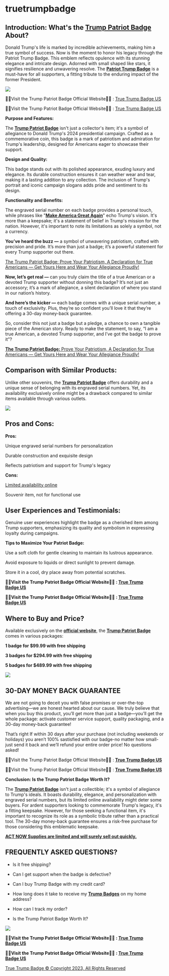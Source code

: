 # truetrumpbadge
**Introduction: What's the [Trump Patriot Badge](https://www.facebook.com/people/Patriot-Badge/61554161536613/) About?**
------------------------------------------------------------------------------------------------------------------------

Donald Trump's life is marked by incredible achievements, making him a true symbol of success. Now is the moment to honor his legacy through the Patriot Trump Badge. This emblem reflects opulence with its stunning elegance and intricate design. Adorned with small shaped like stars, it signifies resilience and unwavering resolve. The [**Patriot Trump Badge**](https://sites.google.com/view/true-trump-badge-how-can-i-tra/home) is a must-have for all supporters, a fitting tribute to the enduring impact of the former President.  

![](https://blogger.googleusercontent.com/img/b/R29vZ2xl/AVvXsEgt0iGfr8Ejzhc6eoFvDaltERj6ij_PZmTDW8A9mAYhNIYs0JSLbQ07lCtGdP-RSemgmuiEgbofPjivAug4EZaGIZKWJh6YaTRRh8ZRl_Mr09sXqHgu14I0XHExRDGUhZx9lgklZ-AEHku9VzxUHTFrekHo7EhHqJEOhxeH0ZhaS4qbyCx5zIIjyffWAQ4/w640-h360/_112373628_gettyimages-1225867223.jpg)

🎁🤙Visit the Trump Patriot Badge Official Website🎁🤙 : [True Trump Badge US](https://snoppymart.com/get-trump-badge)

🎁🤙Visit the Trump Patriot Badge Official Website🎁🤙 : [True Trump Badge US](https://snoppymart.com/get-trump-badge)

**Purpose and Features:**

The [**Trump Patriot Badge**](https://groups.google.com/g/true-trump-badge-us/c/avBQz16u9KA) isn't just a collector's item; it's a symbol of allegiance to Donald Trump's 2024 presidential campaign. Crafted as a commemorative coin, this badge is a mark of patriotism and admiration for Trump's leadership, designed for Americans eager to showcase their support.

**Design and Quality:**

This badge stands out with its polished appearance, exuding luxury and elegance. Its durable construction ensures it can weather wear and tear, making it a lasting addition to any collection. The inclusion of Trump's portrait and iconic campaign slogans adds pride and sentiment to its design.

**Functionality and Benefits:**

The engraved serial number on each badge provides a personal touch, while phrases like "[**Make America Great Again**](https://www.bitsdujour.com/profiles/XTGzdi)" echo Trump's vision. It's more than a keepsake; it's a statement of belief in Trump's mission for the nation. However, it's important to note its limitations as solely a symbol, not a currency.

**You’ve heard the buzz —** a symbol of unwavering patriotism, crafted with precision and pride. It’s more than just a badge; it’s a powerful statement for every Trump supporter out there.

[The Trump Patriot Badge: Prove Your Patriotism, A Declaration for True Americans — Get Yours Here and Wear Your Allegiance Proudly!](https://snoppymart.com/get-trump-badge)

**Now, let’s get real —** can you truly claim the title of a true American or a devoted Trump supporter without donning this badge? It’s not just an accessory; it’s a mark of allegiance, a silent declaration of where you stand in our nation’s history.

**And here’s the kicker —** each badge comes with a unique serial number, a touch of exclusivity. Plus, they’re so confident you’ll love it that they’re offering a 30-day money-back guarantee.

So, consider this not just a badge but a pledge, a chance to own a tangible piece of the American story. Ready to make the statement, to say, “I am a true American, a devoted Trump supporter, and I’ve got the badge to prove it”?

[**The Trump Patriot Badge:** Prove Your Patriotism, A Declaration for True Americans — Get Yours Here and Wear Your Allegiance Proudly!](https://snoppymart.com/get-trump-badge)

**Comparison with Similar Products:**
-------------------------------------

Unlike other souvenirs, the [**Trump Patriot Badge**](https://lookerstudio.google.com/reporting/e9202364-1d9a-4448-8fed-1a68c048032e) offers durability and a unique sense of belonging with its engraved serial numbers. Yet, its availability exclusively online might be a drawback compared to similar items available through various outlets.

[![](https://blogger.googleusercontent.com/img/b/R29vZ2xl/AVvXsEiw_Apgxwok5Cc-WHU76ZS-iP8VnBtRyd6zQAUpS9VyVTckQRkOQz-fV_IgjCnj6_qHm-1z4aTovU50g1iA1Qe9AJVvvlZ34WJrHyKnqpv49kotkL9zIpDCPHKvu5GtP1OJPTcwaA5HLdAoa28KMHPvWILFugtqEwitRyLzLCGpBgU_vweZE9rkOur9xHE/w640-h320/Screenshot%20(983).png)](https://snoppymart.com/get-trump-badge)

**Pros and Cons:**
------------------

**Pros:**

Unique engraved serial numbers for personalization

Durable construction and exquisite design

Reflects patriotism and support for Trump's legacy

**Cons:**

[Limited availability online](https://snoppymart.com/get-trump-badge)

Souvenir item, not for functional use

**User Experiences and Testimonials:**
--------------------------------------

Genuine user experiences highlight the badge as a cherished item among Trump supporters, emphasizing its quality and symbolism in expressing loyalty during campaigns.

**Tips to Maximize Your Patriot Badge:**

Use a soft cloth for gentle cleaning to maintain its lustrous appearance.

Avoid exposure to liquids or direct sunlight to prevent damage.

Store it in a cool, dry place away from potential scratches.

**🎁🤙Visit the Trump Patriot Badge Official Website🎁🤙 : [True Trump Badge US](https://snoppymart.com/get-trump-badge)**

**🎁🤙Visit the Trump Patriot Badge Official Website🎁🤙 : [True Trump Badge US](https://snoppymart.com/get-trump-badge)**

**Where to Buy and Price?**
---------------------------

Available exclusively on the **[official website](https://snoppymart.com/get-trump-badge)**, the [**Trump Patriot Badge**](https://colab.research.google.com/drive/1DXZ0Z7AHrMQVsyhv4BqJgidHcQ0-XOkn?usp=sharing) comes in various packages:

**1 badge for $99.99 with free shipping**

**3 badges for $294.99 with free shipping**

**5 badges for $489.99 with free shipping**

![](https://blogger.googleusercontent.com/img/b/R29vZ2xl/AVvXsEg8aHdizV8UdfT85ZHv18CYwdPrwS97MLOfhq_KlqGi21y7FVYCExtcYfwDqv65pHFb8azypNJMqhQzuNKocuxSYgJGdAA_WjNOG51i4JCYTH82DbXw60EijyJ4D_-6G-OHjr40dM8t7XTGEI5HRiJp3rWogLmoD_a1x8cr9fUsIamZT3p1aEe7Y_BKZvo/w640-h366/Screenshot%20(982).png)

**30-DAY MONEY BACK GUARANTEE**
-------------------------------

We are not going to deceit you with false promises or over-the-top advertising—we are honest hearted about our cause. We truly believe that when you buy this product, you’ll get more than just a badge—you’ll get the whole package: activate customer service support, quality packaging, and a 30-day money-back guarantee!                                                     

That’s right If within 30 days after your purchase (not including weekends or holidays) you aren’t 100% sastisfied with our badge-no matter how small-just send it back and we’ll refund your entire order price! No questions asked!

🎁🤙Visit the Trump Patriot Badge Official Website🎁🤙 : **[True Trump Badge US](https://snoppymart.com/get-trump-badge)**

🎁🤙Visit the Trump Patriot Badge Official Website🎁🤙 : **[True Trump Badge US](https://snoppymart.com/get-trump-badge)**

**Conclusion: Is the Trump Patriot Badge Worth It?**

The [**Trump Patriot Badge**](https://groups.google.com/g/mozilla.dev.platform/c/xH71SFspJ1s) isn't just a collectible; it's a symbol of allegiance to Trump's ideals. It boasts durability, elegance, and personalization with engraved serial numbers, but its limited online availability might deter some buyers. For ardent supporters looking to commemorate Trump's legacy, it's a fitting keepsake. However, for those seeking a functional item, it's important to recognize its role as a symbolic tribute rather than a practical tool. The 30-day money-back guarantee ensures a risk-free purchase for those considering this emblematic keepsake.

**[ACT NOW Supplies are limited and will surely sell out quickly.](https://snoppymart.com/get-trump-badge)**

**FREQUENTLY ASKED QUESTIONS?**
-------------------------------

*   Is it free shipping?

*   Can I get support when the badge is defective?

*   Can I buy Trump Badge with my credit card?

*   How long does it take to receive my [**Trump Badges**](https://groups.google.com/a/chromium.org/g/chromium-reviews/c/X8N3MNc4uTc) on my home address?

*   How can I track my order?
*   Is the Trump Patriot Badge Worth It?
    

![](https://blogger.googleusercontent.com/img/b/R29vZ2xl/AVvXsEhcEYWKw9_O8nambXLtKJKa_gobdENny45RORtZ9XhoXgwnaaYwO_dSD-y42as4Bc4ZEGL-cxwYO6EPZx288CgNot6vzJF3dTQcKuVtoHg0uzWO34DsFXzawlKG5iZzLL8UdNSFYG_jUBbnIvHeAO_fwNNPlPk4LG_hj4Kd7EBf1it-HwuntnhM2sAg6NM/w640-h326/Trump%20Badge.png)

**🎁🤙Visit the Trump Patriot Badge Official Website🎁🤙 : [True Trump Badge US](https://snoppymart.com/get-trump-badge)**

**🎁🤙Visit the Trump Patriot Badge Official Website🎁🤙 : [True Trump Badge US](https://snoppymart.com/get-trump-badge)**

[True Trump Badge © Copyright 2023, All Rights Reserved](https://snoppymart.com/get-trump-badge)
